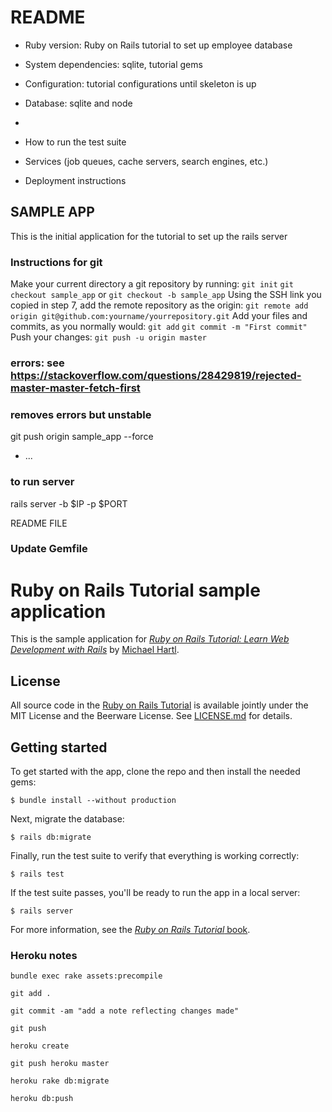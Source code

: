 # README


* Ruby version: Ruby on Rails tutorial to set up employee database

* System dependencies: sqlite, tutorial gems

* Configuration: tutorial configurations until skeleton is up

* Database: sqlite and node
* 
* How to run the test suite

* Services (job queues, cache servers, search engines, etc.)

* Deployment instructions

## SAMPLE APP

This is the initial application for the tutorial to set up the rails server

### Instructions for git

Make your current directory a git repository by running:
`git init`
`git checkout sample_app` or `git checkout -b sample_app`
Using the SSH link you copied in step 7, add the remote repository as the origin:
`git remote add origin git@github.com:yourname/yourrepository.git`
Add your files and commits, as you normally would:
`git add`
`git commit -m "First commit"`
Push your changes:
`git push -u origin master`

### errors: see https://stackoverflow.com/questions/28429819/rejected-master-master-fetch-first

### removes errors but unstable
git push origin sample_app --force
* ...

### to run server
rails server -b $IP -p $PORT

README FILE

### Update Gemfile

# Ruby on Rails Tutorial sample application

This is the sample application for
[*Ruby on Rails Tutorial:
Learn Web Development with Rails*](http://www.railstutorial.org/)
by [Michael Hartl](http://www.michaelhartl.com/).

## License

All source code in the [Ruby on Rails Tutorial](http://railstutorial.org/)
is available jointly under the MIT License and the Beerware License. See
[LICENSE.md](LICENSE.md) for details.

## Getting started

To get started with the app, clone the repo and then install the needed gems:

```
$ bundle install --without production
```

Next, migrate the database:

```
$ rails db:migrate
```

Finally, run the test suite to verify that everything is working correctly:

```
$ rails test
```

If the test suite passes, you'll be ready to run the app in a local server:

```
$ rails server
```

For more information, see the
[*Ruby on Rails Tutorial* book](http://www.railstutorial.org/book).

### Heroku notes

`bundle exec rake assets:precompile`

`git add .`

`git commit -am "add a note reflecting changes made"`

`git push`

`heroku create`

`git push heroku master`

`heroku rake db:migrate`

`heroku db:push`